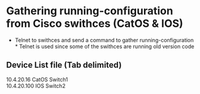 # Gathering running-configuration from Cisco swithces (CatOS & IOS)

  - Telnet to swithces and send a command to gather running-configuration  
  \* Telnet is used since some of the swithces are running old version code

## Device List file (Tab delimited)
10.4.20.16 CatOS Switch1  
10.4.20.100 IOS Switch2
